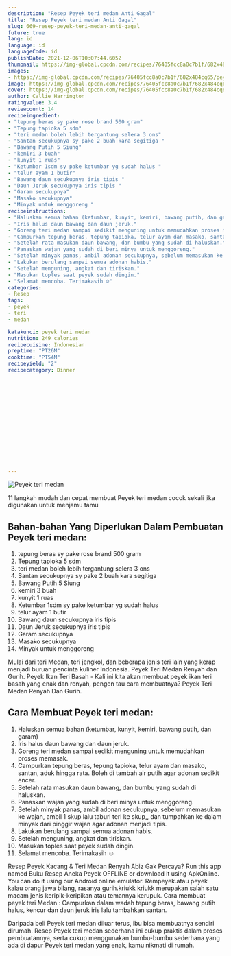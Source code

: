 ```yaml
---
description: "Resep Peyek teri medan Anti Gagal"
title: "Resep Peyek teri medan Anti Gagal"
slug: 669-resep-peyek-teri-medan-anti-gagal
future: true
lang: id
language: id
languageCode: id
publishDate: 2021-12-06T10:07:44.605Z 
thumbnail: https://img-global.cpcdn.com/recipes/76405fcc8a0c7b1f/682x484cq65/peyek-teri-medan-foto-resep-utama.webp
images:
- https://img-global.cpcdn.com/recipes/76405fcc8a0c7b1f/682x484cq65/peyek-teri-medan-foto-resep-utama.webp
image: https://img-global.cpcdn.com/recipes/76405fcc8a0c7b1f/682x484cq65/peyek-teri-medan-foto-resep-utama.webp
cover: https://img-global.cpcdn.com/recipes/76405fcc8a0c7b1f/682x484cq65/peyek-teri-medan-foto-resep-utama.webp
author: Callie Harrington
ratingvalue: 3.4
reviewcount: 14
recipeingredient:
- "tepung beras sy pake rose brand 500 gram"
- "Tepung tapioka 5 sdm"
- "teri medan boleh lebih tergantung selera 3 ons"
- "Santan secukupnya sy pake 2 buah kara segitiga "
- "Bawang Putih 5 Siung"
- "kemiri 3 buah"
- "kunyit 1 ruas"
- "Ketumbar 1sdm sy pake ketumbar yg sudah halus "
- "telur ayam 1 butir"
- "Bawang daun secukupnya iris tipis "
- "Daun Jeruk secukupnya iris tipis "
- "Garam secukupnya"
- "Masako secukupnya"
- "Minyak untuk menggoreng "
recipeinstructions:
- "Haluskan semua bahan (ketumbar, kunyit, kemiri, bawang putih, dan garam)"
- "Iris halus daun bawang dan daun jeruk."
- "Goreng teri medan sampai sedikit menguning untuk memudahkan proses memasak."
- "Campurkan tepung beras, tepung tapioka, telur ayam dan masako, santan, aduk hingga rata. Boleh di tambah air putih agar adonan sedikit encer."
- "Setelah rata masukan daun bawang, dan bumbu yang sudah di haluskan."
- "Panaskan wajan yang sudah di beri minya untuk menggoreng."
- "Setelah minyak panas, ambil adonan secukupnya, sebelum memasukan ke wajan, ambil 1 skup lalu taburi teri ke skup,, dan tumpahkan ke dalam minyak dari pinggir wajan agar adonan menjadi tipis."
- "Lakukan berulang sampai semua adonan habis."
- "Setelah menguning, angkat dan tiriskan."
- "Masukan toples saat peyek sudah dingin."
- "Selamat mencoba. Terimakasih ☺️"
categories:
- Resep
tags:
- peyek
- teri
- medan

katakunci: peyek teri medan 
nutrition: 249 calories
recipecuisine: Indonesian
preptime: "PT26M"
cooktime: "PT54M"
recipeyield: "2"
recipecategory: Dinner


     
    
    
    
    
    
    
    
    
    
    
      
    
---
```



![Peyek teri medan](https://img-global.cpcdn.com/recipes/76405fcc8a0c7b1f/682x484cq65/peyek-teri-medan-foto-resep-utama.webp)

11 langkah mudah dan cepat membuat  Peyek teri medan cocok sekali jika digunakan untuk menjamu tamu

<!--inarticleads1-->

## Bahan-bahan Yang Diperlukan Dalam Pembuatan Peyek teri medan:

1. tepung beras sy pake rose brand 500 gram
1. Tepung tapioka 5 sdm
1. teri medan boleh lebih tergantung selera 3 ons
1. Santan secukupnya sy pake 2 buah kara segitiga 
1. Bawang Putih 5 Siung
1. kemiri 3 buah
1. kunyit 1 ruas
1. Ketumbar 1sdm sy pake ketumbar yg sudah halus 
1. telur ayam 1 butir
1. Bawang daun secukupnya iris tipis 
1. Daun Jeruk secukupnya iris tipis 
1. Garam secukupnya
1. Masako secukupnya
1. Minyak untuk menggoreng 

Mulai dari teri Medan, teri jengkol, dan beberapa jenis teri lain yang kerap menjadi buruan pencinta kuliner Indonesia. Peyek Teri Medan Renyah dan Gurih. Peyek Ikan Teri Basah - Kali ini kita akan membuat peyek ikan teri basah yang enak dan renyah, pengen tau cara membuatnya? Peyek Teri Medan Renyah Dan Gurih. 

<!--inarticleads2-->

## Cara Membuat Peyek teri medan:

1. Haluskan semua bahan (ketumbar, kunyit, kemiri, bawang putih, dan garam)
1. Iris halus daun bawang dan daun jeruk.
1. Goreng teri medan sampai sedikit menguning untuk memudahkan proses memasak.
1. Campurkan tepung beras, tepung tapioka, telur ayam dan masako, santan, aduk hingga rata. Boleh di tambah air putih agar adonan sedikit encer.
1. Setelah rata masukan daun bawang, dan bumbu yang sudah di haluskan.
1. Panaskan wajan yang sudah di beri minya untuk menggoreng.
1. Setelah minyak panas, ambil adonan secukupnya, sebelum memasukan ke wajan, ambil 1 skup lalu taburi teri ke skup,, dan tumpahkan ke dalam minyak dari pinggir wajan agar adonan menjadi tipis.
1. Lakukan berulang sampai semua adonan habis.
1. Setelah menguning, angkat dan tiriskan.
1. Masukan toples saat peyek sudah dingin.
1. Selamat mencoba. Terimakasih ☺️


Resep Peyek Kacang &amp; Teri Medan Renyah Abiz Gak Percaya? Run this app named Buku Resep Aneka Peyek OFFLINE or download it using ApkOnline. You can do it using our Android online emulator. Rempeyek.atau peyek kalau orang jawa bilang, rasanya gurih.kriukk kriukk merupakan salah satu macam jenis keripik-keripikan atau temannya kerupuk. Cara membuat peyek teri Medan : Campurkan dalam wadah tepung beras, bawang putih halus, kencur dan daun jeruk iris lalu tambahkan santan. 

Daripada   beli  Peyek teri medan  diluar terus, ibu  bisa membuatnya sendiri dirumah. Resep  Peyek teri medan  sederhana ini cukup praktis dalam proses pembuatannya, serta cukup menggunakan bumbu-bumbu sederhana yang ada di dapur  Peyek teri medan  yang enak, kamu nikmati di rumah.
